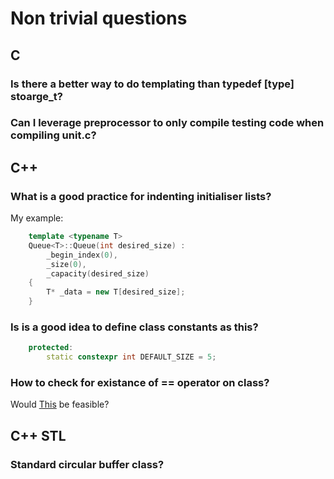 # Non trivial questions

## C

### Is there a better way to do templating than typedef [type] stoarge_t?

### Can I leverage preprocessor to only compile testing code when compiling unit.c?

## C++

### What is a good practice for indenting initialiser lists?

My example:
```cpp
    template <typename T>
    Queue<T>::Queue(int desired_size) :
        _begin_index(0),
        _size(0),
        _capacity(desired_size)
    {
        T* _data = new T[desired_size];
    }
```

### Is is a good idea to define class constants as this?

```cpp
    protected:
        static constexpr int DEFAULT_SIZE = 5;
```

### How to check for existance of == operator on class?
Would [This](https://stackoverflow.com/a/31860104) be feasible?

## C++ STL

### Standard circular buffer class?

